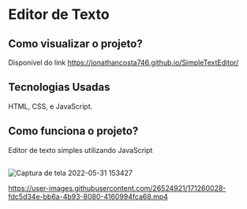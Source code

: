 # Editor de Texto

## Como visualizar o projeto?
Disponível do link https://jonathancosta746.github.io/SimpleTextEditor/

## Tecnologias Usadas
HTML, CSS, e JavaScript.

## Como funciona o projeto?
Editor de texto simples utilizando JavaScript


##

![Captura de tela 2022-05-31 153427](https://user-images.githubusercontent.com/26524921/171259934-556bdfdd-1caf-4221-a507-3ab332659555.png)




https://user-images.githubusercontent.com/26524921/171260028-fdc5d34e-bb6a-4b93-8080-4160994fca68.mp4




